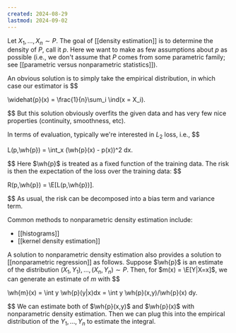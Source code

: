 ```yaml
---
created: 2024-08-29
lastmod: 2024-09-02
---
```

Let $X_1,\dots,X_n\sim P$. The goal of [[density estimation]] is to determine the density of $P$, call it $p$. Here we want to make as few assumptions about $p$ as possible (i.e., we don't assume that $P$ comes from some parametric family; see [[parametric versus nonparametric statistics]]). 

An obvious solution is to simply take the empirical distribution, in which case our estimator is 
$$

\widehat{p}(x) = \frac{1}{n}\sum_i \ind(x = X_i).

$$
But this solution obviously overfits the given data and has very few nice properties (continuity, smoothness, etc). 

In terms of evaluation, typically we're interested in $L_2$ loss, i.e., 
$$

L(p,\wh{p}) = \int_x (\wh{p}(x) - p(x))^2 dx.

$$
Here $\wh{p}$ is treated as a fixed function of the training data. The risk is then the expectation of the loss over the training data: 
$$

R(p,\wh{p}) = \E[L(p,\wh{p})].

$$
As usual, the risk can be decomposed into a bias term and variance term. 

Common methods to nonparametric density estimation include: 
- [[histograms]]
- [[kernel density estimation]]

A solution to nonparametric density estimation also provides a solution to [[nonparametric regression]] as follows. Suppose $\wh{p}$ is an estimate of the distribution $(X_1,Y_1), \dots, (X_n,Y_n)\sim P$. Then, for $m(x) = \E[Y|X=x]$, we can generate an estimate of $m$ with 
$$

\wh{m}(x) = \int y \wh{p}(y|x)dx = \int y \wh{p}(x,y)/\wh{p}(x) dy.

$$
We can estimate both of $\wh{p}(x,y)$ and $\wh{p}(x)$ with nonparametric density estimation. Then we can plug this into the empirical distribution of the $Y_1,\dots,Y_n$ to estimate the integral. 

 

